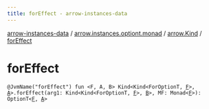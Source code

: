 ```yaml
---
title: forEffect - arrow-instances-data
---
```


[arrow-instances-data](../../index.html) / [arrow.instances.optiont.monad](../index.html) / [arrow.Kind](index.html) / [forEffect](./for-effect.html)

# forEffect

`@JvmName("forEffect") fun <F, A, B> Kind<Kind<ForOptionT, `[`F`](for-effect.html#F)`>, `[`A`](for-effect.html#A)`>.forEffect(arg1: Kind<Kind<ForOptionT, `[`F`](for-effect.html#F)`>, `[`B`](for-effect.html#B)`>, MF: Monad<`[`F`](for-effect.html#F)`>): OptionT<`[`F`](for-effect.html#F)`, `[`A`](for-effect.html#A)`>`
